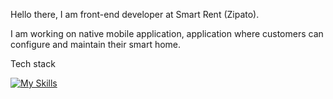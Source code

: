 Hello there, I am front-end developer at Smart Rent (Zipato).

I am working on native mobile application, application where customers can configure and maintain their smart home.

Tech stack

[![My Skills](https://skillicons.dev/icons?i=html,css,js,react&theme=dark)](https://skillicons.dev)

<!---
valerianSmartRent/valerianSmartRent is a ✨ special ✨ repository because its `README.md` (this file) appears on your GitHub profile.
You can click the Preview link to take a look at your changes.
--->
